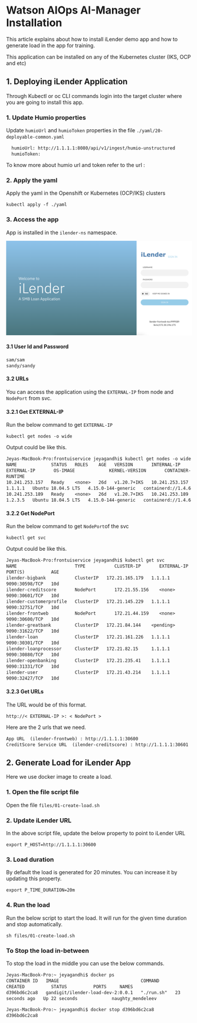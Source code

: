 # Watson AIOps AI-Manager Installation

This article explains about how to install iLender demo app and how to generate load in the app for training.

This application can be installed on any of the Kubernetes cluster (IKS, OCP and etc)

## 1. Deploying iLender Application

Through Kubectl or oc CLI commands login into the target cluster where you are going to install this app.

### 1. Update Humio properties

Update `humioUrl` and `humioToken` properties in the file `./yaml/20-deployable-common.yaml`

```
  humioUrl: http://1.1.1.1:8080/api/v1/ingest/humio-unstructured
  humioToken: 
```

To know more about humio url and token refer to the url : 

### 2. Apply the yaml

Apply the yaml in the Openshift or Kubernetes (OCP/IKS) clusters

```
kubectl apply -f ./yaml
```

### 3. Access the app

App is installed in the `ilender-ns` namespace.

![ilender](./images/iLender-Login.png)


#### 3.1 User Id and Password

```
sam/sam
sandy/sandy
```

#### 3.2 URLs

You can access the application using the `EXTERNAL-IP` from node and `NodePort` from svc.

#### 3.2.1 Get EXTERNAL-IP

Run the below command to get `EXTERNAL-IP`

```
kubectl get nodes -o wide
```

Output could be like this.

```
Jeyas-MacBook-Pro:frontuiservice jeyagandhi$ kubectl get nodes -o wide
NAME             STATUS   ROLES    AGE   VERSION       INTERNAL-IP      EXTERNAL-IP       OS-IMAGE             KERNEL-VERSION       CONTAINER-RUNTIME
10.241.253.157   Ready    <none>   26d   v1.20.7+IKS   10.241.253.157   1.1.1.1   Ubuntu 18.04.5 LTS   4.15.0-144-generic   containerd://1.4.6
10.241.253.189   Ready    <none>   26d   v1.20.7+IKS   10.241.253.189   1.2.3.5   Ubuntu 18.04.5 LTS   4.15.0-144-generic   containerd://1.4.6
```

#### 3.2.2 Get NodePort

Run the below command to get `NodePort`of the svc

```
kubectl get svc
```

Output could be like this.

```
Jeyas-MacBook-Pro:frontuiservice jeyagandhi$ kubectl get svc
NAME                      TYPE           CLUSTER-IP       EXTERNAL-IP     PORT(S)          AGE
ilender-bigbank           ClusterIP   172.21.165.179   1.1.1.1       9090:30598/TCP   10d
ilender-creditscore       NodePort       172.21.55.156    <none>          9090:30601/TCP   10d
ilender-customerprofile   ClusterIP   172.21.145.229   1.1.1.1   9090:32751/TCP   10d
ilender-frontweb          NodePort       172.21.44.159    <none>          9090:30600/TCP   10d
ilender-greatbank         ClusterIP   172.21.84.144    <pending>       9090:31622/TCP   10d
ilender-loan              ClusterIP   172.21.161.226   1.1.1.1   9090:30301/TCP   10d
ilender-loanprocessor     ClusterIP   172.21.82.15     1.1.1.1   9090:30880/TCP   10d
ilender-openbanking       ClusterIP   172.21.235.41    1.1.1.1   9090:31331/TCP   10d
ilender-user              ClusterIP   172.21.43.214    1.1.1.1       9090:32427/TCP   10d
```

#### 3.2.3 Get URLs

The URL would be of this format.

```
http://< EXTERNAL-IP >: < NodePort >
```

Here are the 2 urls that we need.

```
App URL  (ilender-frontweb) : http://1.1.1.1:30600
CreditScore Service URL  (ilender-creditscore) : http://1.1.1.1:30601
```


## 2. Generate Load for iLender App

Here we use docker image to create a load. 

### 1. Open the file script file

Open the file `files/01-create-load.sh`

### 2. Update iLender URL

In the above script file, update the below property to point to iLender URL

```
export P_HOST=http://1.1.1.1:30600
```

### 3. Load duration

By default the load is generated for 20 minutes. You can increase it by updating this property. 

```
export P_TIME_DURATION=20m
```

### 4.  Run the load

Run the below script to start the load. It will run for the given time duration and stop automatically.

```
sh files/01-create-load.sh
```

### To Stop the load in-between

To stop the load in the middle you can use the below commands.

```
Jeyas-MacBook-Pro:~ jeyagandhi$ docker ps
CONTAINER ID   IMAGE                               COMMAND      CREATED          STATUS          PORTS     NAMES
d396bd6c2ca8   gandigit/ilender-load-dev-2:0.0.1   "./run.sh"   23 seconds ago   Up 22 seconds             naughty_mendeleev
```

```
Jeyas-MacBook-Pro:~ jeyagandhi$ docker stop d396bd6c2ca8
d396bd6c2ca8
```




